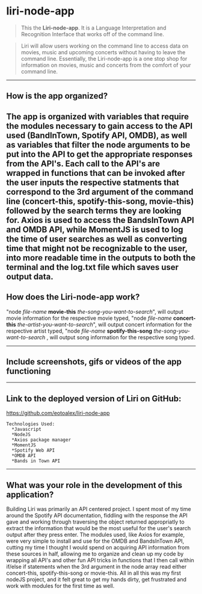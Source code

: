 # liri-node-app
>This the __Liri-node-app__. It is a Language Interpretation and Recognition Interface that works off of the command line. 

>Liri will allow users working on the command line to access data on movies, music and upcoming concerts without having to leave the command line. Essentially, the Liri-node-app is a one stop shop for information on movies, music and concerts from the comfort of your command line.
---
## How is the app organized?

The app is organized with variables that require the modules necessary to gain access to the API used __(BandInTown, Spotify API, OMDB)__, as well as variables that filter the node arguments to be put into the API to get the appropriate responses from the API's. Each call to the API's are wrapped in functions that can be invoked after the user inputs the respective statments that correspond to the 3rd argument of the command line __(concert-this, spotify-this-song, movie-this)__ followed by the search terms they are looking for. Axios is used to access the BandsInTown API and OMDB API, while
MomentJS is used to log the time of user searches as well as converting time that might not be recognizable to the user, into more readable time in the outputs to both the terminal and the log.txt file which saves user output data.
---
## How does the Liri-node-app work?

"node _file-name_ __movie-this__ _the-song-you-want-to-search_", will output movie information for the respective movie typed,
"node _file-name_ __concert-this__ _the-artist-you-want-to-search_", will output concert information for the respective artist typed,
"node _file-name_ __spotify-this-song__ _the-song-you-want-to-search_ , will output song information for the respective song typed.
___ 

## Include screenshots, gifs or videos of the app functioning

___
## Link to the deployed version of Liri on GitHub:
   https://github.com/eotoalex/liri-node-app

    Technologies Used:
      *Javascript
      *NodeJS
      *Axios package manager
      *MomentJS
      *Spotify Web API
      *OMDB API
      *Bands in Town API

___
## What was your role in the development of this application?
Building Liri was primarily an API centered project. I spent most of my time around the Spotify API documentation, fiddling with the response the API gave and working through traversing the object returned appropriatly to extract the information that would be the most useful for the user's search output after they press enter. The modules used, like Axios for example, were very simple to install and use for the OMDB and BandsInTown API, cutting my time I thought I would spend on acquiring API information from these sources in half, allowing me to organize and clean up my code by wrapping all API's and other fun API tricks in functions that I then call within if/else if statements when the 3rd argument in the node array read either concert-this, spotify-this-song or movie-this. 
All in all this was my first nodeJS project, and it felt great to get my hands dirty, get frustrated and work with modules for the first time as well.




  
